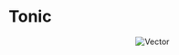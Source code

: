 # Tonic

<p align="center">
  <img src="https://media.discordapp.net/attachments/276711044536074240/626229012343029780/tonic_ghbanner.png" alt="Vector">
</p>

